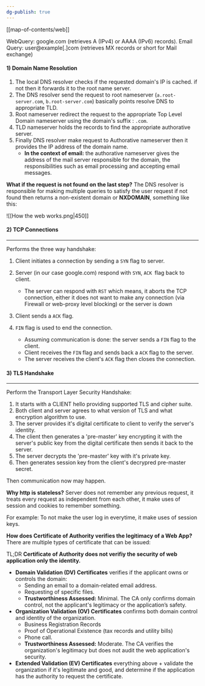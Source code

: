 ```yaml
---
dg-publish: true
---
```

[[map-of-contents/web]]

WebQuery: google.com (retrieves A (IPv4) or AAAA (IPv6) records).
Email Query: user@example[.]com (retrieves MX records or short for Mail exchange)

#### 1) Domain Name Resolution
1. The local DNS resolver checks if the requested domain's IP is cached. if not then it forwards it to the root name server.
2. The DNS resolver send the request to root nameserver (`a.root-server.com`, `b.root-server.com`) basically points resolve DNS to appropriate TLD. 
3. Root nameserver redirect the request to the appropriate Top Level Domain nameserver using the domain's suffix : `.com`.
4. TLD nameserver holds the records to find the appropriate authorative server.
5. Finally DNS resolver make request to Authorative nameserver then it provides the IP address of the domain name.
	- **In the context of email:** the authorative nameserver gives the address of the mail server responsible for the domain, the responsibilities such as email processing and accepting email messages.

**What if the request is not found on the last step?**
The DNS resolver is responsible for making multiple queries to satisfy the user request if not found then returns a non-existent domain or **NXDOMAIN**, something like this:

![[How the web works.png|450]]

#### 2) TCP Connections
---
Performs the three way handshake:

1. Client initiates a connection by sending a `SYN` flag to server.
2. Server (in our case google.com) respond with `SYN`, `ACK `flag back to client.
	- The server can respond with `RST` which means, it aborts the TCP connection, either it does not want to make any connection (via Firewall or web-proxy level blocking) or the server is down
3. Client sends a `ACK` flag.

4. `FIN` flag is used to end the connection. 
	- Assuming communication is done: the server sends a `FIN` flag to the client.
	- Client receives the `FIN` flag and sends back a `ACK` flag to the server.
	- The server receives the client's `ACK` flag then closes the connection.

#### 3) TLS Handshake
---
Perform the Transport Layer Security Handshake:

1. It starts with a CLIENT hello providing supported TLS and cipher suite.
2. Both client and server agrees to what version of TLS and what encryption algorithm to use.
3. The server provides it's digital certificate to client to verify the server's identity.
4. The client then generates a 'pre-master' key encrypting it with the server's public key from the digital certificate then sends it back to the server.
5. The server decrypts the 'pre-master' key with it's private key.
6. Then generates session key from the client's decrypred pre-master secret.


Then communication now may happen.

**Why http is stateless?**
Server does not remember any previous request, it treats every request as independent from each other, it make uses of session and cookies to remember something.

For example:
To not make the user log in everytime, it make uses of session keys.

**How does Certificate of Authority verifies the legitimacy of  a Web App?**
There are multiple types of certificate that can be issued:

TL;DR
**Certificate of Authority does not verifiy the security of web application only the identity.**

- **Domain Validation (DV) Certificates** verifies if the applicant owns or controls the domain:
	- Sending an email to a domain-related email address.
	- Requesting of specific files.
	- **Trustworthiness Assessed:** Minimal. The CA only confirms domain control, not the applicant's legitimacy or the application’s safety.
- **Organization Validation (OV) Certificates** confirms both domain control and identity of the organization.
	- Business Registration Records
	- Proof of Operational Existence (tax records and utility bills)
	- Phone call.
	- **Trustworthiness Assessed:** Moderate. The CA verifies the organization's legitimacy but does not audit the web application's security.
- **Extended Validation (EV) Certificates** everything above + validate the organization if it's legitimate and good, and determine if the application has the authority to request the certificate. 

